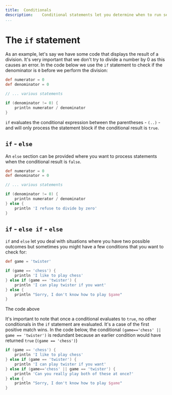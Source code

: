 ```yaml
---
title:	Conditionals
description:	Conditional statements let you determine when to run sections of code.
...
```


# The `if` statement


As an example, let's say we have some code that displays the result of a division. It's very important that we don't try to divide a number by 0 as this causes an error. In the code below we use the `if` statement to check if the denominator is `0` before we perform the division:

```groovy
def numerator = 0
def denominator = 0

// ... various statements

if (denominator != 0) {
    println numerator / denominator
}
```

`if` evaluates the conditional expression between the parentheses - `(..)` - and will only process the statement block if the conditional result is `true`.

## `if` - `else`

An `else` section can be provided where you want to process statements when the conditional result is `false`.

```groovy
def numerator = 0
def denominator = 0

// ... various statements

if (denominator != 0) {
    println numerator / denominator
} else {
    println 'I refuse to divide by zero'
}
```

## `if` - `else if` - `else`

`if` and `else` let you deal with situations where you have two possible outcomes but sometimes you might have a few conditions that you want to check for: 

```groovy
def game = 'twister'

if (game == 'chess') {
    println 'I like to play chess'
} else if (game == 'twister') {
    println 'I can play twister if you want'
} else {
    println "Sorry, I don't know how to play $game"
}
```

The code above 

It's important to note that once a conditional evaluates to `true`, no other conditionals in the `if` statement are evaluated. It's a case of the first positive match wins. In the code below, the conditional `(game=='chess' || game == 'twister')` is redundant because an earlier condition would have returned `true` (`(game == 'chess')`)

```groovy
if (game == 'chess') {
    println 'I like to play chess'
} else if (game == 'twister') {
    println 'I can play twister if you want'
} else if (game=='chess' || game == 'twister') {
    println 'Can you really play both of these at once?'
} else {
    println "Sorry, I don't know how to play $game"
}
```


